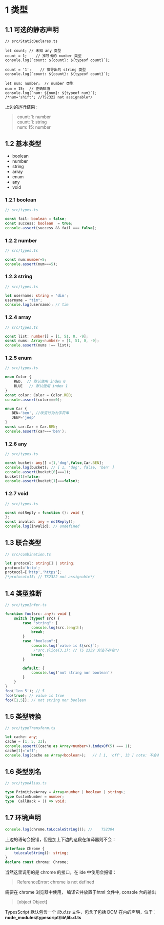 # 1 类型
## 1.1 可选的静态声明 
```     
// src/StaticDeclares.ts

let count; // 未知 any 类型
count = 1;    // 推导出的 number 类型
console.log(`count: ${count}: ${typeof count}`);

count = '1';    // 推导出的 string 类型
console.log(`count: ${count}: ${typeof count}`);

let num: number;  // number 类型
num = 15;  // 正确赋值
console.log(`num: ${num}: ${typeof num}`);
/*num='shift'; //TS2322 not assignable*/
```
上边的运行结果 :
>count: 1: number <br>
>count: 1: string <br>
>num: 15: number <br>  

## 1.2 基本类型
- boolean
- number
- string
- array
- enum
- any
- void
### 1.2.1 boolean
``` ts 
// src/types.ts   

const fail: boolean = false;
const success: boolean  = true;
console.assert(success && fail === false);   
```
### 1.2.2 number
```ts        
// src/types.ts  

const num:number=5;
console.assert(num===5);
```
### 1.2.3 string
```ts         
// src/types.ts  

let username: string = 'dim';
username = "tim";
console.log(username); // tim
```
### 1.2.4 array
```ts    
// src/types.ts  

const list: number[] = [1, 51, 0, -9];
const nums: Array<number> = [1, 51, 0, -9];
console.assert(nums !== list); 
```
### 1.2.5 enum
```ts     
// src/types.ts 

enum Color {
    RED,  // 默认使用 index 0
    BLUE   // 默认使用 index 1
}
const color: Color = Color.RED;
console.assert(color===0);

enum Car {
   BEN='ben', //改变行为为字符串
   JEEP='jeep'
}
const car:Car = Car.BEN;
console.assert(car==='ben');
```
### 1.2.6 any
```ts  
// src/types.ts  

const bucket: any[] =[1,'dog',false,Car.BEN];
console.log(bucket); // [ 1, 'dog', false, 'ben' ]
console.assert(bucket[0]===1);
bucket[1]=false;
console.assert(bucket[1]===false);
```          
### 1.2.7 void
```ts      
// src/types.ts  

const notReply = function (): void {
};
const invalid: any = notReply();
console.log(invalid); // undefined
```

## 1.3 联合类型
```ts    
// src/combination.ts

let protocol: string[] | string;
protocol='http';
protocol=['http','https'];
/*protocol=15; // TS2322 not assignable*/
```    
## 1.4 类型推断
```ts        
// src/typeInfer.ts

function foo(src: any): void {
    switch (typeof src) {
        case "string": {
            console.log(src.length);
            break;
        }
        case "boolean":{
            console.log(`value is ${src}`);      
             /*src.slice(3,1); // TS 2339 方法不存在*/
            break;
        }

        default: {
            console.log('not string nor boolean')
        }
    }
}
foo('len 5'); // 5
foo(true); // value is true
foo([1,5]); // not string nor boolean
```
## 1.5 类型转换
```ts     
// src/typeTransform.ts

let cache: any;
cache = [1, 5, 33];
console.assert((cache as Array<number>).indexOf(5) === 1);
cache[1]='off';
console.log(cache as Array<boolean>);   // [ 1, 'off', 33 ] note: 不会有报错 
``` 
## 1.6 类型别名
```ts                       
// src/typeAlias.ts

type PrimitiveArray = Array<number | boolean | string>;
type CustomNumber = number;
type  CallBack = () => void;
```
## 1.7 环境声明
```ts
console.log(chrome.toLocaleString()); //    TS2304 
``` 
上边的语句会报错，但是加上下边的这段在编译器则不会：
```ts
interface Chrome {
    toLocaleString(): string;
}
declare const chrome: Chrome;
```
当然这里调用的是 chrome 的接口，在 ide 中使用会报错：
> ReferenceError: chrome is not defined

需要在 chrome 浏览器中使用， 编译它并放置于html 文件中, console 台的输出
>[object Object]

TypesScript 默认包含一个 *lib.d.ts* 文件，包含了包括 DOM 在内的声明，位于： **node_modules\typescript\lib\lib.d.ts**
 

